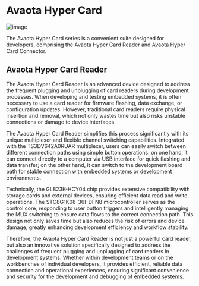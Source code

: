 # Avaota Hyper Card

![image](https://github.com/AvaotaSBC/AvaotaHyperCard/assets/12003087/fd2ff4fa-6d94-403a-a6d8-796cd5958726)

The Avaota Hyper Card series is a convenient suite designed for developers, comprising the Avaota Hyper Card Reader and Avaota Hyper Card Connector.

## Avaota Hyper Card Reader

The Avaota Hyper Card Reader is an advanced device designed to address the frequent plugging and unplugging of card readers during development processes. When developing and testing embedded systems, it is often necessary to use a card reader for firmware flashing, data exchange, or configuration updates. However, traditional card readers require physical insertion and removal, which not only wastes time but also risks unstable connections or damage to device interfaces.

The Avaota Hyper Card Reader simplifies this process significantly with its unique multiplexer and flexible channel switching capabilities. Integrated with the TS3DV642A0RUAR multiplexer, users can easily switch between different connection paths using simple button operations: on one hand, it can connect directly to a computer via USB interface for quick flashing and data transfer; on the other hand, it can switch to the development board path for stable connection with embedded systems or development environments.

Technically, the GL823K-HCY04 chip provides extensive compatibility with storage cards and external devices, ensuring efficient data read and write operations. The STC8G1K08-36I-DFN8 microcontroller serves as the control core, responding to user button triggers and intelligently managing the MUX switching to ensure data flows to the correct connection path. This design not only saves time but also reduces the risk of errors and device damage, greatly enhancing development efficiency and workflow stability.

Therefore, the Avaota Hyper Card Reader is not just a powerful card reader, but also an innovative solution specifically designed to address the challenges of frequent plugging and unplugging of card readers in development systems. Whether within development teams or on the workbenches of individual developers, it provides efficient, reliable data connection and operational experiences, ensuring significant convenience and security for the development and debugging of embedded systems.


